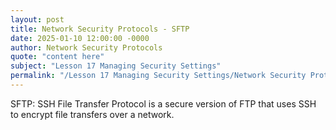 ```yaml
---
layout: post
title: Network Security Protocols - SFTP
date: 2025-01-10 12:00:00 -0000
author: Network Security Protocols
quote: "content here"
subject: "Lesson 17 Managing Security Settings"
permalink: "/Lesson 17 Managing Security Settings/Network Security Protocols/Network Security Protocols - SFTP"
---
```


SFTP: SSH File Transfer Protocol is a secure version of FTP that uses SSH to encrypt file transfers over a network.
